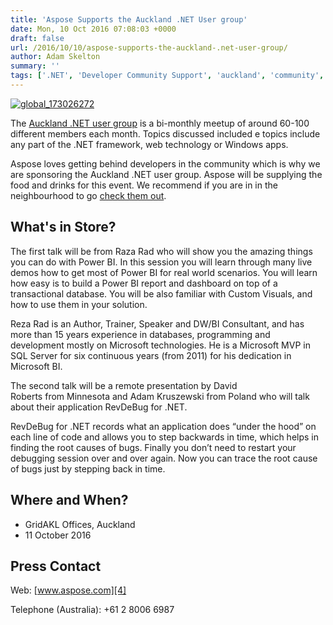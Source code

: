 ```yaml
---
title: 'Aspose Supports the Auckland .NET User group'
date: Mon, 10 Oct 2016 07:08:03 +0000
draft: false
url: /2016/10/10/aspose-supports-the-auckland-.net-user-group/
author: Adam Skelton
summary: ''
tags: ['.NET', 'Developer Community Support', 'auckland', 'community', 'developers', 'sponsorship']
---
```


[![][1]](https://blog.aspose.com/wp-content/uploads/sites/2/2016/10/global_173026272.png)

The [Auckland .NET user group][2] is a bi-monthly meetup of around 60-100 different members each month. Topics discussed included e topics include any part of the .NET framework, web technology or Windows apps.

Aspose loves getting behind developers in the community which is why we are sponsoring the Auckland .NET user group. Aspose will be supplying the food and drinks for this event. We recommend if you are in in the neighbourhood to go [check them out][3].

## What's in Store?

The first talk will be from Raza Rad who will show you the amazing things you can do with Power BI. In this session you will learn through many live demos how to get most of Power BI for real world scenarios. You will learn how easy is to build a Power BI report and dashboard on top of a transactional database. You will be also familiar with Custom Visuals, and how to use them in your solution.

Reza Rad is an Author, Trainer, Speaker and DW/BI Consultant, and has more than 15 years experience in databases, programming and development mostly on Microsoft technologies. He is a Microsoft MVP in SQL Server for six continuous years (from 2011) for his dedication in Microsoft BI.

The second talk will be a remote presentation by David Roberts from Minnesota and Adam Kruszewski from Poland who will talk about their application RevDeBug for .NET.

RevDeBug for .NET records what an application does “under the hood” on each line of code and allows you to step backwards in time, which helps in finding the root causes of bugs. Finally you don’t need to restart your debugging session over and over again. Now you can trace the root cause of bugs just by stepping back in time.

## Where and When?

*   GridAKL Offices, Auckland
*   11 October 2016

## Press Contact

Web: [www.aspose.com][4]

Telephone (Australia): +61 2 8006 6987




[1]: https://blog.aspose.com/wp-content/uploads/sites/2/2016/10/global_173026272.png "global_173026272"
[2]: http://www.meetup.com/AKL-NET/
[3]: http://www.meetup.com/AKL-NET/
[4]: http://www.aspose.com/



